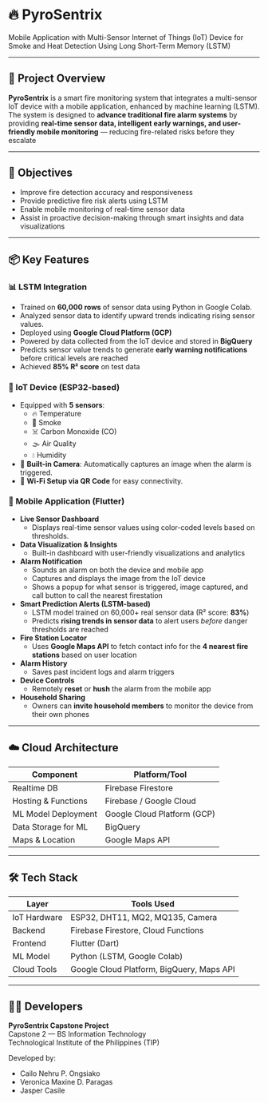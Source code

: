# 🔥 PyroSentrix  
Mobile Application with Multi-Sensor Internet of Things (IoT) Device for Smoke and Heat Detection Using Long Short-Term Memory (LSTM)


---

## 🚀 Project Overview

**PyroSentrix** is a smart fire monitoring system that integrates a multi-sensor IoT device with a mobile application, enhanced by machine learning (LSTM). The system is designed to **advance traditional fire alarm systems** by providing **real-time sensor data, intelligent early warnings, and user-friendly mobile monitoring** — reducing fire-related risks before they escalate

---

## 🎯 Objectives

- Improve fire detection accuracy and responsiveness
- Provide predictive fire risk alerts using LSTM
- Enable mobile monitoring of real-time sensor data
- Assist in proactive decision-making through smart insights and data visualizations

---

## 📦 Key Features

### 📊 LSTM Integration
- Trained on **60,000 rows** of sensor data using Python in Google Colab.
- Analyzed sensor data to identify upward trends indicating rising sensor values.
- Deployed using **Google Cloud Platform (GCP)**
- Powered by data collected from the IoT device and stored in **BigQuery**
- Predicts sensor value trends to generate **early warning notifications** before critical levels are reached
- Achieved **85% R² score** on test data
  

### 🔧 IoT Device (ESP32-based)
- Equipped with **5 sensors**:  
  - 🔥 Temperature  
  - 💨 Smoke  
  - ☠️ Carbon Monoxide (CO)  
  - 🌫️ Air Quality  
  - 💧 Humidity  
- 📸 **Built-in Camera**: Automatically captures an image when the alarm is triggered.
- 📶 **Wi-Fi Setup via QR Code** for easy connectivity.
  

### 📱 Mobile Application (Flutter)
- **Live Sensor Dashboard**  
  - Displays real-time sensor values using color-coded levels based on thresholds.
- **Data Visualization & Insights**  
  - Built-in dashboard with user-friendly visualizations and analytics
- **Alarm Notification**  
  - Sounds an alarm on both the device and mobile app  
  - Captures and displays the image from the IoT device
  - Shows a popup for what sensor is triggered, image captured, and call button to call the nearest firestation
- **Smart Prediction Alerts (LSTM-based)**  
  - LSTM model trained on 60,000+ real sensor data (R² score: **83%**)  
  - Predicts **rising trends in sensor data** to alert users *before* danger thresholds are reached
- **Fire Station Locator**  
  - Uses **Google Maps API** to fetch contact info for the **4 nearest fire stations** based on user location
- **Alarm History**  
  - Saves past incident logs and alarm triggers
- **Device Controls**  
  - Remotely **reset** or **hush** the alarm from the mobile app
- **Household Sharing**  
  - Owners can **invite household members** to monitor the device from their own phones
    
---


## ☁️ Cloud Architecture

| Component              | Platform/Tool                 |
|------------------------|-------------------------------|
| Realtime DB            | Firebase Firestore            |
| Hosting & Functions    | Firebase / Google Cloud       |
| ML Model Deployment    | Google Cloud Platform (GCP)   |
| Data Storage for ML    | BigQuery                      |
| Maps & Location        | Google Maps API               |

---

## 🛠 Tech Stack

| Layer        | Tools Used                           |
|--------------|--------------------------------------|
| IoT Hardware | ESP32, DHT11, MQ2, MQ135, Camera     |
| Backend      | Firebase Firestore, Cloud Functions  |
| Frontend     | Flutter (Dart)                       |
| ML Model     | Python (LSTM, Google Colab)          |
| Cloud Tools  | Google Cloud Platform, BigQuery, Maps API |

---

## 👨‍💻 Developers

**PyroSentrix Capstone Project**  
Capstone 2 — BS Information Technology  
Technological Institute of the Philippines (TIP)

Developed by:
- Cailo Nehru P. Ongsiako  
- Veronica Maxine D. Paragas  
- Jasper Casile

